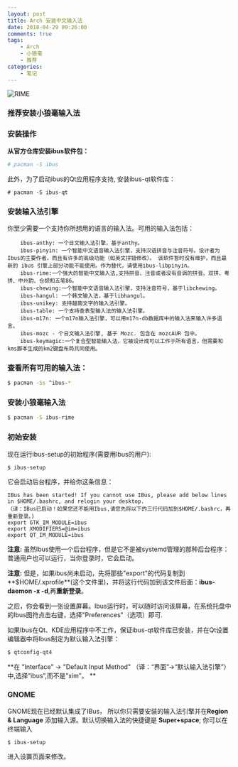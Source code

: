 ```yaml
---
layout: post
title: Arch 安装中文输入法
date: 2018-04-29 09:26:08
comments: true
tags:
    - Arch
    - 小狼毫
    - 推荐
categories:
    - 笔记
---
```


![RIME](https://ws2.sinaimg.cn/large/006tNbRwly1fwbltlk09dj31gv0pzmzy.jpg)

### 推荐安装小狼毫输入法

### 安装操作

<!-- more -->

**从官方仓库安装ibus软件包：**

```bash
# pacman -S ibus
```

此外，为了启动ibus的Qt应用程序支持, 安装ibus-qt软件库：

```
# pacman -S ibus-qt 
```

### 安装输入法引擎

你至少需要一个支持你所想用的语言的输入法。可用的输入法包括：

```
    ibus-anthy: 一个日文输入法引擎，基于anthy。
    ibus-pinyin: 一个智能中文语音输入法引擎，支持汉语拼音与注音符号。设计者为Ibus的主要作者，而且有许多的高级功能（如英文拼错修改）。 该软件暂时没有维护，而且最新的 ibus 引擎上部分功能不能使用。作为替代，请使用ibus-libpinyin。
    ibus-rime:一个强大的智能中文输入法,支持拼音、注音或者没有音调的拼音、双拼、粤拼、中州韵、仓颉和五笔86。
    ibus-chewing:一个智能中文语音输入法引擎，支持注音符号，基于libchewing。
    ibus-hangul: 一个韩文输入法，基于libhangul。
    ibus-unikey: 支持越南文字的输入法引擎。
    ibus-table: 一个支持查表型输入法的输入法引擎。
    ibus-m17n: 一个m17n输入法引擎，可以用m17n-db数据库中的输入法来输入许多语言。
    ibus-mozc - 个日文输入法引擎, 基于 Mozc. 包含在 mozcAUR 包中。
    ibus-keymagic:一个复合型智能输入法，它被设计成可以工作于所有语言，但需要和kms脚本生成的km2键盘布局共同使用。
```

### 查看所有可用的输入法： 
```bash
$ pacman -Ss ^ibus-*
```

### 安装小狼毫输入法
```bash
$ pacman -S ibus-rime
```

### 初始安装
现在运行ibus-setup的初始程序(需要用Ibus的用户):
```bash
$ ibus-setup
```

它会启动后台程序，并给你这条信息： 

```
IBus has been started! If you cannot use IBus, please add below lines in $HOME/.bashrc, and relogin your desktop.
（译：IBus已启动！如果您还不能用Ibus,请您先将以下的三行代码加到$HOME/.bashrc，再重新登录。)
export GTK_IM_MODULE=ibus
export XMODIFIERS=@im=ibus
export QT_IM_MODULE=ibus
```

**注意:** 虽然Ibus使用一个后台程序，但是它不是被systemd管理的那种后台程序：普通用户也可以运行，当你登录时，它会启动。
 
**注意:** 但是，如果ibus尚未启动，先将那些"export"的代码复制到**$HOME/.xprofile**(这个文件里)，并将这行代码加到该文件后面：**ibus-daemon -x -d**,再**重新登录**。

之后，你会看到一张设置屏幕。Ibus运行时，可以随时访问该屏幕，在系统托盘中的Ibus图符点击右键，选择"Preferences"（选项）即可.

如果Ibus在Qt、KDE应用程序中不工作，保证ibus-qt软件库已安装，并在Qt设置编辑器中将Ibus制定为默认输入法引擎： 

```bash
$ qtconfig-qt4

```

**在 "Interface" -> "Default Input Method" （译：“界面”->“默认输入法引擎”） 中,选择“ibus”,而不是"xim"。 **

### GNOME

GNOME现在已经默认集成了IBus， 所以你只需要安装的输入法引擎并在**Region & Language** 添加输入源。默认切换输入法的快捷键是 **Super+space**; 你可以在终端输入 

```bash
$ ibus-setup
```

进入设置页面来修改。 

